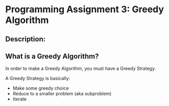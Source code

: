 # Programming Assignment 3: Greedy Algorithm

## Description:

## What is a Greedy Algorithm?
In order to make a Greedy Algorithm, you must have a Greedy Strategy.

A Greedy Strategy is basically:
- Make some greedy choice
- Reduce to a smaller problem (aka subproblem)
- Iterate

